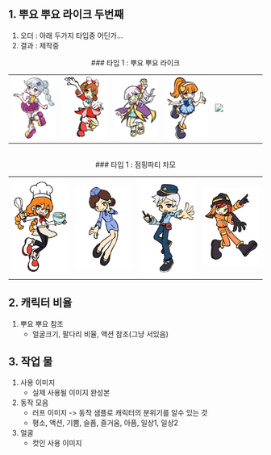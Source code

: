 
## 1. 뿌요 뿌요 라이크 두번째
1) 오더 : 아래 두가지 타입중 어딘가...
2) 결과 : 제작중

<div align =center> ### 타입 1 : 뿌요 뿌요 라이크</div>
<table width = 100%><tr>    
    <td width = 20% ><img src=image/pngfile/캐릭터_11.png></td>
    <td width = 20% ><img src=image/pngfile/캐릭터_15.png></td>
    <td width = 20% ><img src=image/pngfile/캐릭터_16.png></td>
    <td width = 20% ><img src=image/pngfile/캐릭터_12.png></td>
    <td width = 20% ><img src=image/pngfile/캐릭터.png></td>
</tr></table>
<br>
<div align =center> ### 타입 1 : 점핑파티 차모</div>
<table width = 100%><tr>
    <td width = 25% ><img src=image/pngfile/캐릭터_18.png></td>
    <td width = 25% ><img src=image/pngfile/캐릭터_17.png></td>
    <td width = 25% ><img src=image/pngfile/캐릭터_19.png></td>
    <td width = 25% ><img src=image/pngfile/캐릭터_20.png></td>
</tr></table>

## 2. 캐릭터 비율 
1) 뿌요 뿌요 참조 
    - 얼굴크기, 팔다리 비율, 액션 참조(그냥 서있음)

## 3. 작업 물 
1) 사용 이미지
    - 실제 사용될 이미지 완성본 
2) 동작 모음
    - 러프 이미지 -> 동작 샘플로 캐릭터의 분위기를 알수 있는 것 
    - 평소, 액션, 기쁨, 슬픔, 즐거움, 아픔, 일상1, 일상2  
3) 얼굴 
    - 컷인 사용 이미지



